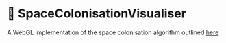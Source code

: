 # 🌳 SpaceColonisationVisualiser

A WebGL implementation of the space colonisation algorithm outlined [here](https://www.google.com/url?sa=t&rct=j&q=&esrc=s&source=web&cd=1&cad=rja&uact=8&ved=2ahUKEwj3s5W5i-rjAhWYiVwKHZ7MBAoQFjAAegQIABAC&url=http%3A%2F%2Falgorithmicbotany.org%2Fpapers%2Fcolonization.egwnp2007.large.pdf&usg=AOvVaw2bGiD0s1kHooTJ3enJ4KTC)
